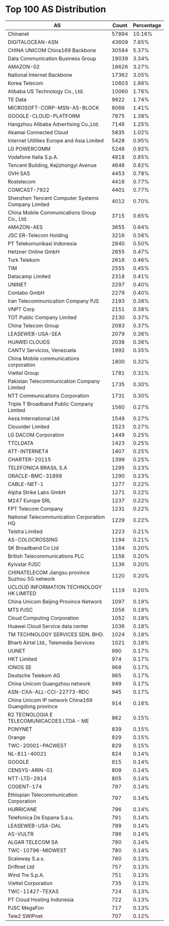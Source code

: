 # Top 100 AS Distribution
| AS | Count | Percentage |
|----|----|----|
| Chinanet | 57894 | 10.16% |
| DIGITALOCEAN-ASN | 43609 | 7.65% |
| CHINA UNICOM China169 Backbone | 30584 | 5.37% |
| Data Communication Business Group | 19039 | 3.34% |
| AMAZON-02 | 18626 | 3.27% |
| National Internet Backbone | 17362 | 3.05% |
| Korea Telecom | 10603 | 1.86% |
| Alibaba US Technology Co., Ltd. | 10060 | 1.76% |
| TE Data | 9922 | 1.74% |
| MICROSOFT-CORP-MSN-AS-BLOCK | 8066 | 1.41% |
| GOOGLE-CLOUD-PLATFORM | 7875 | 1.38% |
| Hangzhou Alibaba Advertising Co.,Ltd. | 7146 | 1.25% |
| Akamai Connected Cloud | 5835 | 1.02% |
| Internet Utilities Europe and Asia Limited | 5428 | 0.95% |
| LG POWERCOMM | 5248 | 0.92% |
| Vodafone Italia S.p.A. | 4818 | 0.85% |
| Tencent Building, Kejizhongyi Avenue | 4646 | 0.82% |
| OVH SAS | 4453 | 0.78% |
| Rostelecom | 4416 | 0.77% |
| COMCAST-7922 | 4401 | 0.77% |
| Shenzhen Tencent Computer Systems Company Limited | 4012 | 0.70% |
| China Mobile Communications Group Co., Ltd. | 3715 | 0.65% |
| AMAZON-AES | 3655 | 0.64% |
| JSC ER-Telecom Holding | 3216 | 0.56% |
| PT Telekomunikasi Indonesia | 2840 | 0.50% |
| Hetzner Online GmbH | 2655 | 0.47% |
| Turk Telekom | 2616 | 0.46% |
| TIM | 2555 | 0.45% |
| Datacamp Limited | 2318 | 0.41% |
| UNINET | 2297 | 0.40% |
| Contabo GmbH | 2279 | 0.40% |
| Iran Telecommunication Company PJS | 2193 | 0.38% |
| VNPT Corp | 2151 | 0.38% |
| TOT Public Company Limited | 2130 | 0.37% |
| China Telecom Group | 2083 | 0.37% |
| LEASEWEB-USA-SEA | 2079 | 0.36% |
| HUAWEI CLOUDS | 2038 | 0.36% |
| CANTV Servicios, Venezuela | 1992 | 0.35% |
| China Mobile communications corporation | 1800 | 0.32% |
| Viettel Group | 1781 | 0.31% |
| Pakistan Telecommunication Company Limited | 1735 | 0.30% |
| NTT Communications Corporation | 1731 | 0.30% |
| Triple T Broadband Public Company Limited | 1560 | 0.27% |
| Aeza International Ltd | 1549 | 0.27% |
| Clouvider Limited | 1523 | 0.27% |
| LG DACOM Corporation | 1449 | 0.25% |
| TTCLDATA | 1423 | 0.25% |
| ATT-INTERNET4 | 1407 | 0.25% |
| CHARTER-20115 | 1399 | 0.25% |
| TELEFONICA BRASIL S.A | 1295 | 0.23% |
| ORACLE-BMC-31898 | 1290 | 0.23% |
| CABLE-NET-1 | 1277 | 0.22% |
| Alpha Strike Labs GmbH | 1271 | 0.22% |
| M247 Europe SRL | 1237 | 0.22% |
| FPT Telecom Company | 1231 | 0.22% |
| National Telecommunication Corporation HQ | 1229 | 0.22% |
| Telstra Limited | 1223 | 0.21% |
| AS-COLOCROSSING | 1194 | 0.21% |
| SK Broadband Co Ltd | 1164 | 0.20% |
| British Telecommunications PLC | 1156 | 0.20% |
| Kyivstar PJSC | 1136 | 0.20% |
| CHINATELECOM Jiangsu province Suzhou 5G network | 1120 | 0.20% |
| UCLOUD INFORMATION TECHNOLOGY HK LIMITED | 1119 | 0.20% |
| China Unicom Beijing Province Network | 1097 | 0.19% |
| MTS PJSC | 1056 | 0.19% |
| Cloud Computing Corporation | 1052 | 0.18% |
| Huawei Cloud Service data center | 1036 | 0.18% |
| TM TECHNOLOGY SERVICES SDN. BHD. | 1024 | 0.18% |
| Bharti Airtel Ltd., Telemedia Services | 1021 | 0.18% |
| UUNET | 990 | 0.17% |
| HKT Limited | 974 | 0.17% |
| IONOS SE | 968 | 0.17% |
| Deutsche Telekom AG | 965 | 0.17% |
| China Unicom Guangzhou network | 949 | 0.17% |
| ASN-CXA-ALL-CCI-22773-RDC | 945 | 0.17% |
| China Unicom IP network China169 Guangdong province | 914 | 0.16% |
| R2 TECNOLOGIA E TELECOMUNICACOES LTDA - ME | 862 | 0.15% |
| PONYNET | 839 | 0.15% |
| Orange | 829 | 0.15% |
| TWC-20001-PACWEST | 829 | 0.15% |
| NL-811-40021 | 824 | 0.14% |
| GOOGLE | 815 | 0.14% |
| CENSYS-ARIN-01 | 809 | 0.14% |
| NTT-LTD-2914 | 805 | 0.14% |
| COGENT-174 | 797 | 0.14% |
| Ethiopian Telecommunication Corporation | 797 | 0.14% |
| HURRICANE | 796 | 0.14% |
| Telefonica De Espana S.a.u. | 791 | 0.14% |
| LEASEWEB-USA-DAL | 789 | 0.14% |
| AS-VULTR | 786 | 0.14% |
| ALGAR TELECOM SA | 780 | 0.14% |
| TWC-10796-MIDWEST | 780 | 0.14% |
| Scaleway S.a.s. | 760 | 0.13% |
| Driftnet Ltd | 757 | 0.13% |
| Wind Tre S.p.A. | 751 | 0.13% |
| Viettel Corporation | 735 | 0.13% |
| TWC-11427-TEXAS | 724 | 0.13% |
| PT Cloud Hosting Indonesia | 722 | 0.13% |
| PJSC MegaFon | 717 | 0.13% |
| Tele2 SWIPnet | 707 | 0.12% |
